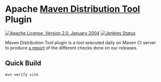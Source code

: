 <!---
 Licensed to the Apache Software Foundation (ASF) under one or more
 contributor license agreements.  See the NOTICE file distributed with
 this work for additional information regarding copyright ownership.
 The ASF licenses this file to You under the Apache License, Version 2.0
 (the "License"); you may not use this file except in compliance with
 the License.  You may obtain a copy of the License at

      http://www.apache.org/licenses/LICENSE-2.0

 Unless required by applicable law or agreed to in writing, software
 distributed under the License is distributed on an "AS IS" BASIS,
 WITHOUT WARRANTIES OR CONDITIONS OF ANY KIND, either express or implied.
 See the License for the specific language governing permissions and
 limitations under the License.
-->

Apache [Maven Distribution Tool][report] Plugin
============

[![Apache License, Version 2.0, January 2004](https://img.shields.io/github/license/apache/maven.svg?label=License)][license]
[![Jenkins Status](https://img.shields.io/jenkins/s/https/ci-maven.apache.org/job/Maven/job/maven-box/job/maven-dist-tool/job/master.svg)][build]


Maven Distribution Tool plugin is a tool executed daily on Maven CI server to produce [a report][report]
of the different checks done on our releases.

Quick Build
-------
```
mvn verify site
```

[report]: https://ci-maven.apache.org/job/Maven/job/maven-box/job/maven-dist-tool/job/master/site/
[license]: https://www.apache.org/licenses/LICENSE-2.0
[build]: https://ci-maven.apache.org/job/Maven/job/maven-box/job/maven-dist-tool/job/master

